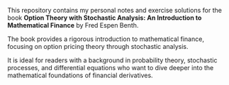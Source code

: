 This repository contains my personal notes and exercise solutions for the book **Option Theory with Stochastic Analysis: An Introduction to Mathematical Finance** by Fred Espen Benth.

The book provides a rigorous introduction to mathematical finance, focusing on option pricing theory through stochastic analysis. 

It is ideal for readers with a background in probability theory, stochastic processes, and differential equations who want to dive deeper into the mathematical foundations of financial derivatives.
